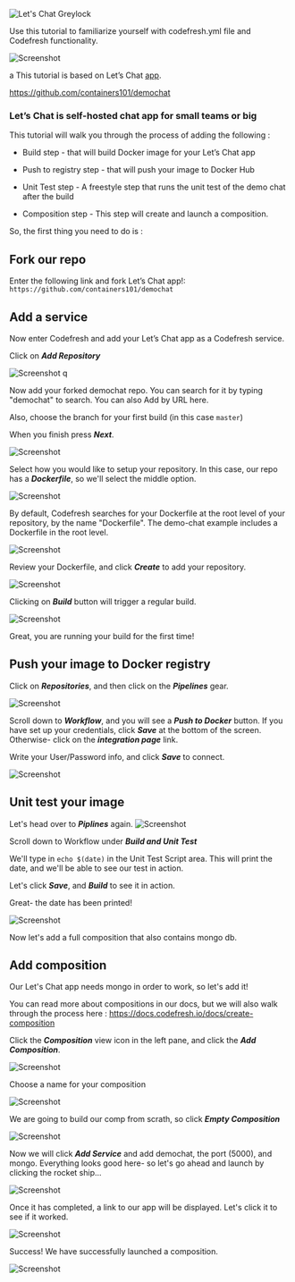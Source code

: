 ![Let's Chat Greylock](https://codefresh.io/wp-content/uploads/2017/03/lets-chat.png)


Use this tutorial to familiarize yourself with codefresh.yml file and Codefresh functionality.

![Screenshot](https://codefresh.io/wp-content/uploads/2017/03/11.png)

a
This tutorial is based on Let’s Chat [app].

https://github.com/containers101/demochat

### Let’s Chat is self-hosted chat app for small teams or big

This tutorial will walk you through the process of adding the following :


* Build step - that will build Docker image for your Let’s Chat app

* Push to registry step - that will push your image to Docker Hub

* Unit Test step - A freestyle step that runs the unit test of the demo chat after the build 

* Composition step - This step will create and launch a composition.

So, the first thing you need to do is :

## Fork our repo  

Enter the following link and fork Let’s Chat app!: ```https://github.com/containers101/demochat```


## Add a service
Now enter Codefresh and add your Let’s Chat app as a Codefresh service.

Click on ___Add Repository___

![Screenshot](https://codefresh.io/wp-content/uploads/2017/03/add-repo.png)
q

Now add your forked demochat repo. You can search for it by typing "demochat" to search. You can also Add by URL here.

Also, choose the branch for your first build (in this case ```master```)

When you finish press ___Next___.

![Screenshot](https://codefresh.io/wp-content/uploads/2017/03/select-repo2.png)


Select how you would like to setup your repository. In this case, our repo has a ___Dockerfile___, so we'll select the middle option. 


![Screenshot](https://codefresh.io/wp-content/uploads/2017/03/15.png)

By default, Codefresh searches for your Dockerfile at the root level of your repository, by the name "Dockerfile". The demo-chat example includes a Dockerfile in the root level.

![Screenshot](https://codefresh.io/wp-content/uploads/2017/03/16.png)


Review your Dockerfile, and click ___Create___ to add your repository.

![Screenshot](https://codefresh.io/wp-content/uploads/2017/03/17.png)

Clicking on ___Build___  button will trigger a regular build.

![Screenshot](https://codefresh.io/wp-content/uploads/2017/03/18.png)

Great, you  are running  your build for the first time!

## Push your image to Docker registry
Click on ___Repositories___, and then click on the ___Pipelines___ gear.

![Screenshot](https://codefresh.io/wp-content/uploads/2017/03/19.png)

Scroll down to ___Workflow___, and you will see a ___Push to Docker___ button. If you have set up your credentials, click ___Save___ at the bottom of the screen. Otherwise- click on the ___integration page___ link.

Write your User/Password info, and click ___Save___ to connect.

![Screenshot](https://codefresh.io/wp-content/uploads/2017/03/20.png)


## Unit test your image
Let's head over to ___Piplines___ again.
![Screenshot](https://codefresh.io/wp-content/uploads/2017/03/19.png)

Scroll down to Workflow under ___Build and Unit Test___

We'll type in ```echo $(date)``` in the Unit Test Script area. This will print the date, and we'll be able to see our test in action.

Let's click ___Save___, and ___Build___ to see it in action.

Great- the date has been printed!

![Screenshot](https://codefresh.io/wp-content/uploads/2017/03/22.png)
 
 
Now let's add a full composition that also contains mongo db.


## Add composition

Our Let's Chat app needs mongo in order to work, so let's add it!

You can read more about compositions in our docs, but we will also walk through the process here :
https://docs.codefresh.io/docs/create-composition


Click the ___Composition___ view icon in the left pane, and click the ___Add Composition___.

![Screenshot](https://codefresh.io/wp-content/uploads/2017/03/1.png)

Choose a name for your composition

![Screenshot](https://codefresh.io/wp-content/uploads/2017/03/2.png)

We are going to build our comp from scrath, so click ___Empty Composition___

![Screenshot](https://codefresh.io/wp-content/uploads/2017/04/empty_comp.png)

Now we will click ___Add Service___ and add demochat, the port (5000), and mongo.
Everything looks good here- so let's go ahead and launch by clicking the rocket ship...

![Screenshot](https://codefresh.io/wp-content/uploads/2017/04/savelaunch_final.png)


Once it has completed, a link to our app will be displayed. Let's click it to see if it worked.


![Screenshot](https://codefresh.io/wp-content/uploads/2017/04/completed_in.png)

Success! We have successfully launched a composition.

![Screenshot](https://codefresh.io/wp-content/uploads/2017/03/10.png)






[app]: https://github.com/containers101/demochat

